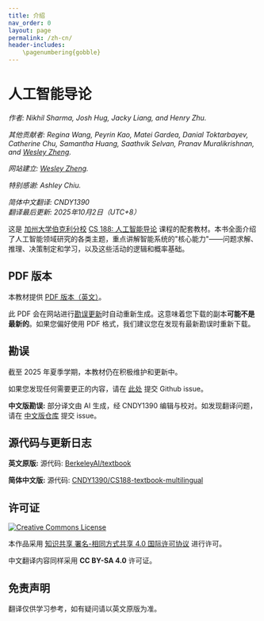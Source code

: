 ```yaml
---
title: 介绍
nav_order: 0
layout: page
permalink: /zh-cn/
header-includes:
    \pagenumbering{gobble}
---
```


# 人工智能导论

_作者: Nikhil Sharma, Josh Hug, Jacky Liang, and Henry Zhu._

_其他贡献者: Regina Wang, Peyrin Kao, Matei Gardea, Danial Toktarbayev, Catherine Chu, Samantha Huang, Saathvik Selvan, Pranav Muralikrishnan, and [Wesley Zheng](https://wkaiz.github.io)._

_网站建立: [Wesley Zheng](https://wkaiz.github.io)._

_特别感谢: Ashley Chiu._

_简体中文翻译: CNDY1390_  
_翻译最后更新: 2025年10月2日（UTC+8）_


这是 [加州大学伯克利分校](https://eecs.berkeley.edu/) [CS 188: 人工智能导论](https://inst.eecs.berkeley.edu/~cs188) 课程的配套教材。本书全面介绍了人工智能领域研究的各类主题，重点讲解智能系统的"核心能力"——问题求解、推理、决策制定和学习，以及这些活动的逻辑和概率基础。

## PDF 版本

本教材提供 [PDF 版本（英文）](https://inst.eecs.berkeley.edu/~cs188/textbook/textbook_full.pdf)。

此 PDF 会在网站进行[勘误更新](#勘误)时自动重新生成。这意味着您下载的副本**可能不是最新的**。如果您偏好使用 PDF 格式，我们建议您在发现有最新勘误时重新下载。

## 勘误

截至 2025 年夏季学期，本教材仍在积极维护和更新中。

如果您发现任何需要更正的内容，请在 [此处](https://github.com/BerkeleyAI/textbook/issues) 提交 Github issue。

**中文版勘误:**  部分译文由 AI 生成，经 CNDY1390 编辑与校对。如发现翻译问题，请在 [中文版仓库](https://github.com/CNDY1390/CS188-textbook-multilingual/issues) 提交 issue。

## 源代码与更新日志

**英文原版:** 源代码: [BerkeleyAI/textbook](https://github.com/BerkeleyAI/textbook)

**简体中文版:** 源代码: [CNDY1390/CS188-textbook-multilingual](https://github.com/CNDY1390/CS188-textbook-multilingual)

## 许可证

<a rel="license" href="http://creativecommons.org/licenses/by-sa/4.0/"><img alt="Creative Commons License" style="border-width:0" src="https://i.creativecommons.org/l/by-sa/4.0/88x31.png" /></a>

本作品采用 <a rel="license" href="http://creativecommons.org/licenses/by-sa/4.0/">知识共享 署名-相同方式共享 4.0 国际许可协议</a> 进行许可。

中文翻译内容同样采用 **CC BY-SA 4.0** 许可证。

## 免责声明

翻译仅供学习参考，如有疑问请以英文原版为准。
